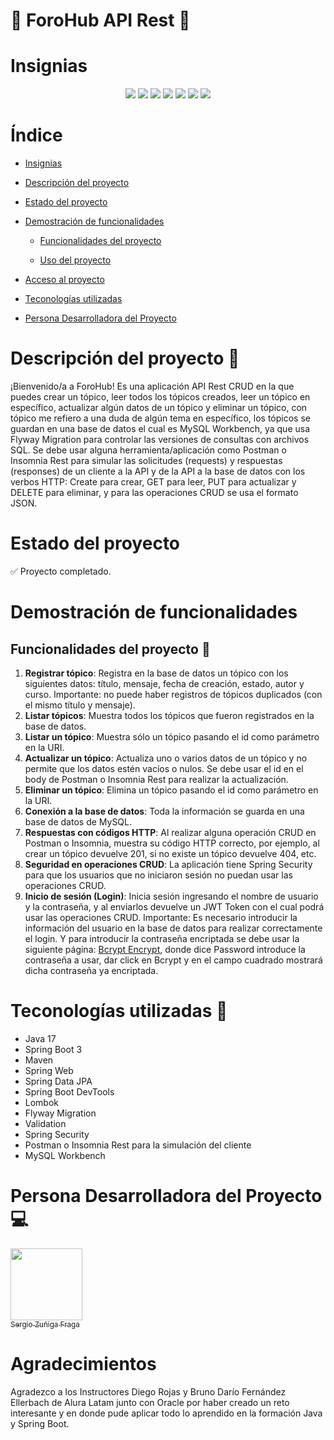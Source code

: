 <h1>💬 ForoHub API Rest 💬</h1>

# Insignias

<div align="center">
    <img src="https://img.shields.io/badge/Estado-En desarrollo-green">
    <img src="https://img.shields.io/badge/Java-v17-blue">
    <img src="https://img.shields.io/badge/Framework-Spring Boot 3-green">
    <img src="https://img.shields.io/badge/Base de Datos-MySQL-blue">
    <img src="https://img.shields.io/badge/ORM-Hibernate-blue">
    <img src="https://img.shields.io/badge/Autenticación-JWT-blue">
    <img src="https://img.shields.io/badge/Versión-v1.0.0-green">
</div>

# Índice

- [Insignias](#insignias)

- [Descripción del proyecto](#descripción-del-proyecto)

- [Estado del proyecto](#estado-del-proyecto)

- [Demostración de funcionalidades](#demostración-de-funcionalidades)

    - [Funcionalidades del proyecto](#funcionalidades-del-proyecto)

    - [Uso del proyecto](#uso-del-proyecto)

- [Acceso al proyecto](#acceso-al-proyecto)

- [Teconologías utilizadas](#teconologías-utilizadas)

- [Persona Desarrolladora del Proyecto](#persona-desarrolladora-del-proyecto)

# Descripción del proyecto 📄

¡Bienvenido/a a ForoHub!
Es una aplicación API Rest CRUD en la que puedes crear un tópico, leer todos los tópicos creados, leer un tópico en específico, actualizar algún datos de un tópico y eliminar un tópico, con tópico me refiero a una duda de algún tema en específico, los tópicos se guardan en una base de datos el cual es MySQL Workbench, ya que usa Flyway Migration para controlar las versiones de consultas con archivos SQL. 
Se debe usar alguna herramienta/aplicación como Postman o Insomnia Rest para simular las solicitudes (requests) y respuestas (responses) de un cliente a la API y de la API a la base de datos con los verbos HTTP: Create para crear, GET para leer, PUT para actualizar y DELETE para eliminar, y para las operaciones CRUD se usa el formato JSON.

# Estado del proyecto

✅ Proyecto completado.

# Demostración de funcionalidades

## Funcionalidades del proyecto 🔧

1. **Registrar tópico**: Registra en la base de datos un tópico con los siguientes datos: título, mensaje, fecha de creación, estado, autor y curso.
Importante: no puede haber registros de tópicos duplicados (con el mismo título y mensaje).
2. **Listar tópicos**: Muestra todos los tópicos que fueron registrados en la base de datos.
3. **Listar un tópico**: Muestra sólo un tópico pasando el id como parámetro en la URI.
4. **Actualizar un tópico**: Actualiza uno o varios datos de un tópico y no permite que los datos estén vacíos o nulos. Se debe usar el id en el body de Postman o Insomnia Rest para realizar la actualización.
5. **Eliminar un tópico**: Elimina un tópico pasando el id como parámetro en la URI.
6. **Conexión a la base de datos**: Toda la información se guarda en una base de datos de MySQL.
7. **Respuestas con códigos HTTP**: Al realizar alguna operación CRUD en Postman o Insomnia, muestra su código HTTP correcto, por ejemplo, al crear un tópico devuelve 201, si no existe un tópico devuelve 404, etc.
8. **Seguridad en operaciones CRUD**: La aplicación tiene Spring Security para que los usuarios que no iniciaron sesión no puedan usar las operaciones CRUD.
9. **Inicio de sesión (Login)**: Inicia sesión ingresando el nombre de usuario y la contraseña, y al enviarlos devuelve un JWT Token con el cual podrá usar las operaciones CRUD.
Importante: Es necesario introducir la información del usuario en la base de datos para realizar correctamente el login. Y para introducir la contraseña encriptada se debe usar la siguiente página: [Bcrypt Encrypt](https://www.browserling.com/tools/bcrypt), donde dice Password introduce la contraseña a usar, dar click en Bcrypt y en el campo cuadrado mostrará dicha contraseña ya encriptada.

# Teconologías utilizadas 🔨

- Java 17
- Spring Boot 3
- Maven
- Spring Web
- Spring Data JPA
- Spring Boot DevTools
- Lombok
- Flyway Migration
- Validation
- Spring Security
- Postman o Insomnia Rest para la simulación del cliente
- MySQL Workbench

# Persona Desarrolladora del Proyecto 💻

[<img src="https://avatars.githubusercontent.com/u/107082359?v=4" width=115><br><sub>Sergio Zuñiga Fraga</sub>](https://github.com/SergioZF09)

# Agradecimientos

Agradezco a los Instructores Diego Rojas y Bruno Darío Fernández Ellerbach de Alura Latam junto con Oracle por haber creado un reto interesante y en donde pude aplicar todo lo aprendido en la formación Java y Spring Boot.
